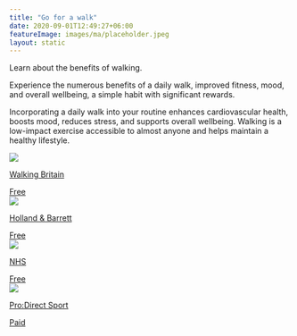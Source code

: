 ```yaml
---
title: "Go for a walk"
date: 2020-09-01T12:49:27+06:00
featureImage: images/ma/placeholder.jpeg
layout: static
---
```


Learn about the benefits of walking.

Experience the numerous benefits of a daily walk, improved fitness, mood, and overall wellbeing, a simple habit with significant rewards.

Incorporating a daily walk into your routine enhances cardiovascular health, boosts mood, reduces stress, and supports overall wellbeing. Walking is a low-impact exercise accessible to almost anyone and helps maintain a healthy lifestyle.

<a class="ma-link" href="https://www.walkingbritain.co.uk/find-walks-by-me.php"><div class="ma-card ma-card-Health"><div class="ma-icon"><img src ="/images/icon-check.png"/></div><div class="ma-name"><p>Walking Britain</p></div><div class="ma-paid-text"><span>Free </span></div></div></a><a class="ma-link" href="https://www.hollandandbarrett.com/the-health-hub/weight-management/fitness/exercise/your-recommended-daily-steps-by-age/"><div class="ma-card ma-card-Health"><div class="ma-icon"><img src ="/images/icon-check.png"/></div><div class="ma-name"><p>Holland & Barrett</p></div><div class="ma-paid-text"><span>Free </span></div></div></a><a class="ma-link" href="https://www.nhs.uk/better-health/get-active/how-to-be-more-active/"><div class="ma-card ma-card-Health"><div class="ma-icon"><img src ="/images/icon-check.png"/></div><div class="ma-name"><p>NHS</p></div><div class="ma-paid-text"><span>Free </span></div></div></a><a class="ma-link" href="https://www.awin1.com/cread.php?awinmid=6667&awinaffid=1198638&ued=https%3A%2F%2Fwww.prodirectsport.com%2Frunning%2F"><div class="ma-card ma-card-Health"><div class="ma-icon"><img src ="/images/icon-pound.png"/></div><div class="ma-name"><p>Pro:Direct Sport</p></div><div class="ma-paid-text"><span>Paid</span></div></div></a>  

<br/><br/>






